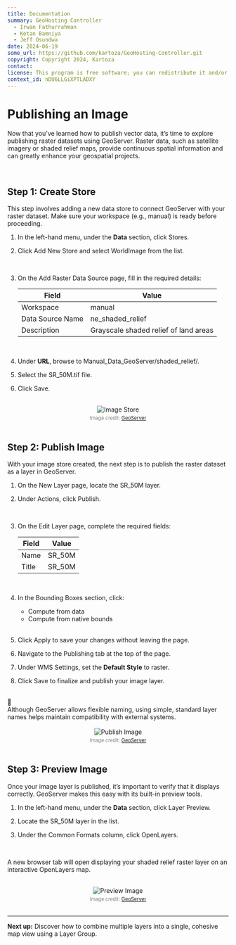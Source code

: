 ```yaml
---
title: Documentation
summary: GeoHosting Controller
  - Irwan Fathurrahman
  - Ketan Bamniya
  - Jeff Osundwa
date: 2024-06-19
some_url: https://github.com/kartoza/GeoHosting-Controller.git
copyright: Copyright 2024, Kartoza
contact:
license: This program is free software; you can redistribute it and/or modify it under the terms of the GNU Affero General Public License as published by the Free Software Foundation; either version 3 of the License, or (at your option) any later version.
context_id: nDU6LLGiXPTLADXY
---
```


# Publishing an Image

Now that you’ve learned how to publish vector data, it’s time to explore publishing raster datasets using GeoServer. Raster data, such as satellite imagery or shaded relief maps, provide continuous spatial information and can greatly enhance your geospatial projects.

<br>

## Step 1: Create Store

This step involves adding a new data store to connect GeoServer with your raster dataset. Make sure your workspace (e.g., <span class="ui-filename">manual</span>) is ready before proceeding.

1. In the left-hand menu, under the **Data** section, click <span class="ui-generic-label">Stores</span>.

2. Click <span class="ui-generic-label">Add New Store</span> and select <span class="ui-generic-label">WorldImage</span> from the list.

      <br>

3. On the <span class="ui-page-label">Add Raster Data Source</span> page, fill in the required details:

     <table class="my-table-style">
     <thead>
     <tr>
          <th>Field</th>
          <th>Value</th>
     </tr>
     </thead>
     <tbody>
     <tr>
          <td>Workspace</td>
          <td>manual</td>
     </tr>
     <tr>
          <td>Data Source Name</td>
          <td>ne_shaded_relief</td>
     </tr>
     <tr>
          <td>Description</td>
          <td>Grayscale shaded relief of land areas</td>
     </tr>
     </tbody>
     </table>

     <br>

4. Under **URL**, browse to <span class="ui-filename">Manual_Data_GeoServer/shaded_relief/</span>.

5. Select the <span class="ui-filename">SR_50M.tif</span> file.

6. Click <span class="ui-generic-label">Save</span>.

<br>

<div style="text-align: center;">
  <img src="../../img/geoserver-img-16-1.png" alt="Image Store" width="auto">
  <div style="font-size: 0.8em; color: gray; margin-top: 4px;">
    Image credit: <a href="https://geoserver.org/" target="_blank">GeoServer</a>
  </div>
</div>

<br>

## Step 2: Publish Image

With your image store created, the next step is to publish the raster dataset as a layer in GeoServer.

1. On the <span class="ui-page-label">New Layer</span> page, locate the <span class="ui-filename">SR_50M</span> layer.

2. Under Actions, click <span class="ui-generic-label">Publish</span>.

      <br>

3. On the <span class="ui-page-label">Edit Layer</span> page, complete the required fields:

     <table class="my-table-style">
     <thead>
     <tr>
          <th>Field</th>
          <th>Value</th>
     </tr>
     </thead>
     <tbody>
     <tr>
          <td>Name</td>
          <td>SR_50M</td>
     </tr>
     <tr>
          <td>Title</td>
          <td>SR_50M</td>
     </tr>
     </tbody>
     </table>

     <br>

4. In the Bounding Boxes section, click:

     - <span class="ui-generic-label">Compute from data</span>
     - <span class="ui-generic-label">Compute from native bounds</span>

     <br>

5. Click <span class="ui-generic-label">Apply</span> to save your changes without leaving the page.

6. Navigate to the <span class="ui-page-label">Publishing</span> tab at the top of the page.

7. Under WMS Settings, set the **Default Style** to <span class="ui-filename">raster</span>.

8. Click <span class="ui-generic-label">Save</span> to finalize and publish your image layer.

<br>

<div class="alert alert-note">
  <div class="alert-icon">📝</div>
  <div class="alert-text">
    Although GeoServer allows flexible naming, using simple, standard layer names helps maintain compatibility with external systems.
  </div>
</div>

<br>

<div style="text-align: center;">
  <img src="../../img/geoserver-img-16-2.png" alt="Publish Image" width="auto">
  <div style="font-size: 0.8em; color: gray; margin-top: 4px;">
    Image credit: <a href="https://geoserver.org/" target="_blank">GeoServer</a>
  </div>
</div>

<br>

## Step 3: Preview Image

Once your image layer is published, it’s important to verify that it displays correctly. GeoServer makes this easy with its built-in preview tools.

1. In the left-hand menu, under the **Data** section, click <span class="ui-generic-label">Layer Preview</span>.

2. Locate the <span class="ui-filename">SR_50M</span> layer in the list.

3. Under the Common Formats column, click <span class="ui-generic-label">OpenLayers</span>.

<br>

A new browser tab will open displaying your shaded relief raster layer on an interactive OpenLayers map.

<br>

<div style="text-align: center;">
  <img src="../../img/geoserver-img-15-3.png" alt="Preview Image" width="auto">
  <div style="font-size: 0.8em; color: gray; margin-top: 4px;">
    Image credit: <a href="https://geoserver.org/" target="_blank">GeoServer</a>
  </div>
</div>

<br>

---

**Next up:** Discover how to combine multiple layers into a single, cohesive map view using a Layer Group.

<br>
